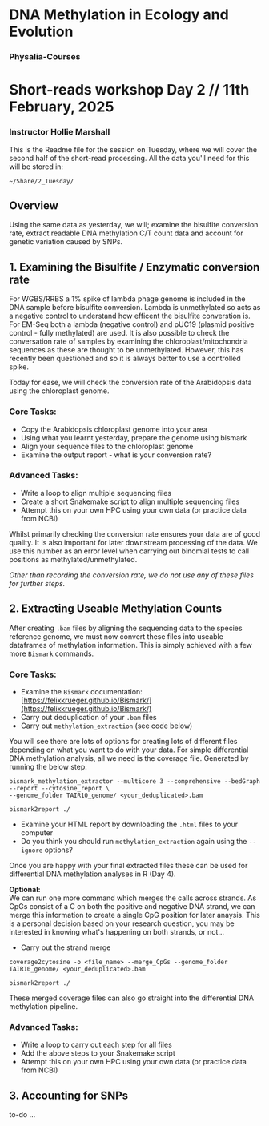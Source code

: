 # DNA Methylation in Ecology and Evolution

### Physalia-Courses 

# Short-reads workshop Day 2 // 11th February, 2025
### Instructor Hollie Marshall

This is the Readme file for the session on Tuesday, where we will cover the second half of the short-read processing. All the data you'll need for this will be stored in: 

`~/Share/2_Tuesday/`

## Overview

Using the same data as yesterday, we will; examine the bisulfite conversion rate, extract readable DNA methylation C/T count data and account for genetic variation caused by SNPs.

## 1. Examining the Bisulfite / Enzymatic conversion rate

For WGBS/RRBS a 1% spike of lambda phage genome is included in the DNA sample before bisulfite conversion. Lambda is unmethylated so acts as a negative control to understand how efficent the bisulfite converstion is. For EM-Seq both a lambda (negative control) and pUC19 (plasmid positive control - fully methylated) are used. It is also possible to check the conversation rate of samples by examining the chloroplast/mitochondria sequences as these are thought to be unmethylated. However, this has recently been questioned and so it is always better to use a controlled spike.

Today for ease, we will check the conversion rate of the Arabidopsis data using the chloroplast genome.

### Core Tasks:
* Copy the Arabidopsis chloroplast genome into your area
* Using what you learnt yesterday, prepare the genome using bismark
* Align your sequence files to the chloroplast genome
* Examine the output report - what is your conversion rate?

### Advanced Tasks:
* Write a loop to align multiple sequencing files
* Create a short Snakemake script to align multiple sequencing files
* Attempt this on your own HPC using your own data (or practice data from NCBI)

Whilst primarily checking the conversion rate ensures your data are of good quality. It is also important for later downstream processing of the data. We use this number as an error level when carrying out binomial tests to call positions as methylated/unmethylated.

*Other than recording the conversion rate, we do not use any of these files for further steps.*


## 2. Extracting Useable Methylation Counts

After creating `.bam` files by aligning the sequencing data to the species reference genome, we must now convert these files into useable dataframes of methylation information. This is simply achieved with a few more `Bismark` commands.

### Core Tasks:
* Examine the `Bismark` documentation: [https://felixkrueger.github.io/Bismark/](https://felixkrueger.github.io/Bismark/)
* Carry out deduplication of your `.bam` files
* Carry out `methylation_extraction` (see code below)

You will see there are lots of options for creating lots of different files depending on what you want to do with your data. For simple differential DNA methylation analysis, all we need is the coverage file. Generated by running the below step:

```
bismark_methylation_extractor --multicore 3 --comprehensive --bedGraph --report --cytosine_report \
--genome_folder TAIR10_genome/ <your_deduplicated>.bam

bismark2report ./
```

* Examine your HTML report by downloading the `.html` files to your computer
* Do you think you should run `methylation_extraction` again using the `--ignore` options?

Once you are happy with your final extracted files these can be used for differential DNA methylation analyses in R (Day 4). 


**Optional:**\
We can run one more command which merges the calls across strands. As CpGs consist of a C on both the positive and negative DNA strand, we can merge this information to create a single CpG position for later anaysis. This is a personal decision based on your research question, you may be interested in knowing what's happening on both strands, or not...

* Carry out the strand merge

```
coverage2cytosine -o <file_name> --merge_CpGs --genome_folder TAIR10_genome/ <your_deduplicated>.bam

bismark2report ./
```

These merged coverage files can also go straight into the differential DNA methylation pipeline.

### Advanced Tasks:
* Write a loop to carry out each step for all files
* Add the above steps to your Snakemake script
* Attempt this on your own HPC using your own data (or practice data from NCBI)

## 3. Accounting for SNPs

to-do ...
